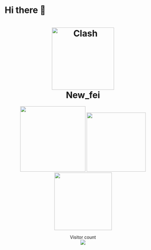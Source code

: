 # Hi there 👋
<h1 align="center">
  <img src="https://raw.githubusercontent.com/NewFei666/CDN/main/avatar.jpg" alt="Clash" width="200">
  <br>
  New_fei
</h1>
<p align="center"> 
  <a href="https://t.me/newfei"><img src="https://raw.githubusercontent.com/NewFei666/CDN/a5b167157f92a3275ede84dce342a296d42ebcdd/telegram.svg" width="210px"/></a>
  <a href="https://discord.com/channels/New_fei#6097"><img src="https://raw.githubusercontent.com/NewFei666/CDN/a5b167157f92a3275ede84dce342a296d42ebcdd/discord.svg" width="190px"/></a>
  <a href="https://newfei.top"><img src="https://raw.githubusercontent.com/NewFei666/CDN/a5b167157f92a3275ede84dce342a296d42ebcdd/website.svg" width="185px"/></a>
  </br>
</p>
<p align="center"> 
  Visitor count</br>
  <img src="https://profile-counter.glitch.me/NewFei666/count.svg" />
</p>
